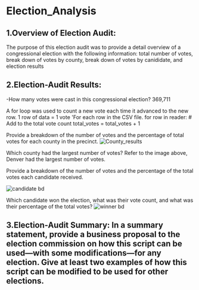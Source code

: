 # Election_Analysis
## 1.Overview of Election Audit: 
The purpose of this election audit was to provide a detail overview of a congressional election with the following information: total number of votes, break down of votes by county, break down of votes by canididate, and election results


## 2.Election-Audit Results: 
-How many votes were cast in this congressional election?
369,711

A for loop was used to count a new vote each time it advanced to the new row. 1 row of data = 1 vote
    'For each row in the CSV file.
    for row in reader:
        # Add to the total vote count
        total_votes = total_votes + 1

Provide a breakdown of the number of votes and the percentage of total votes for each county in the precinct.
![County_results](https://user-images.githubusercontent.com/107078763/176033837-e2b01891-6ec6-43f5-9e5c-7948fa2b6e2e.png)

Which county had the largest number of votes?
Refer to the image above, Denver had the largest number of votes.

Provide a breakdown of the number of votes and the percentage of the total votes each candidate received.

![candidate bd](https://user-images.githubusercontent.com/107078763/176034024-b7d83714-3149-4a53-aa37-483f7102c840.png)

Which candidate won the election, what was their vote count, and what was their percentage of the total votes?
![winner bd](https://user-images.githubusercontent.com/107078763/176034161-cc8db69f-d77f-486e-8bd5-b3bdc3913559.png)

## 3.Election-Audit Summary: In a summary statement, provide a business proposal to the election commission on how this script can be used—with some modifications—for any election. Give at least two examples of how this script can be modified to be used for other elections.
